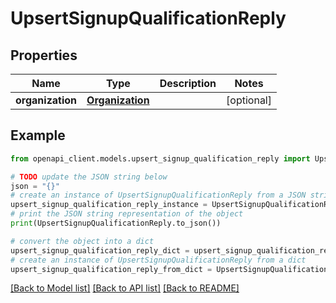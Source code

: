 # UpsertSignupQualificationReply


## Properties

Name | Type | Description | Notes
------------ | ------------- | ------------- | -------------
**organization** | [**Organization**](Organization.md) |  | [optional] 

## Example

```python
from openapi_client.models.upsert_signup_qualification_reply import UpsertSignupQualificationReply

# TODO update the JSON string below
json = "{}"
# create an instance of UpsertSignupQualificationReply from a JSON string
upsert_signup_qualification_reply_instance = UpsertSignupQualificationReply.from_json(json)
# print the JSON string representation of the object
print(UpsertSignupQualificationReply.to_json())

# convert the object into a dict
upsert_signup_qualification_reply_dict = upsert_signup_qualification_reply_instance.to_dict()
# create an instance of UpsertSignupQualificationReply from a dict
upsert_signup_qualification_reply_from_dict = UpsertSignupQualificationReply.from_dict(upsert_signup_qualification_reply_dict)
```
[[Back to Model list]](../README.md#documentation-for-models) [[Back to API list]](../README.md#documentation-for-api-endpoints) [[Back to README]](../README.md)


